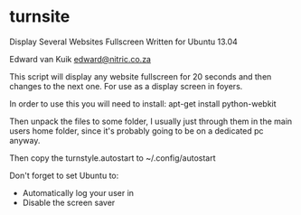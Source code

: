 turnsite
========

Display Several Websites Fullscreen
Written for Ubuntu 13.04

Edward van Kuik
edward@nitric.co.za

This script will display any website fullscreen for 20 seconds and then changes to the next one. 
For use as a display screen in foyers. 

In order to use this you will need to install:
apt-get install python-webkit

Then unpack the files to some folder, I usually just through them in the main users home folder, since it's probably going to be on a dedicated pc anyway.

Then copy the turnstyle.autostart to ~/.config/autostart


Don't forget to set Ubuntu to:
* Automatically log your user in
* Disable the screen saver
